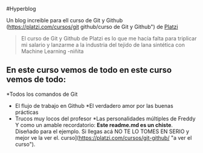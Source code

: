 #Hyperblog

Un blog increible para ell curso de Git y Github (https://platzi.com/cursos/git
github/curso de Git y Github") de [Platzi](https://platzi.com/"Platzi")
> El curso de Git y Github de Platzi es lo que me hacía falta para triplicar mi
salario y lanzarme a la industria del tejido de lana sintética con Machine
Learning
> -niñita
## En este curso vemos de todo en este curso vemos de todo:

*Todos los comandos de Git
* El flujo de trabajo en Github
*El verdadero amor por las buenas prácticas
* Trucos muy locos del profesor
*Las personalidades múltiples de Freddy
Y como un amable recordatorio: **Este readme.md es un chiste**. Diseñado
para el ejemplo. Si llegas acá NO TE LO TOMES EN SERIO y mejor ve la ver el.
curso](https://platzi.com/cursos/git-github/ "a ver el curso").
